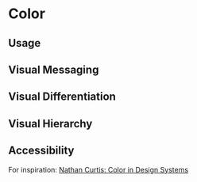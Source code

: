 # Color

## Usage

## Visual Messaging


## Visual Differentiation


## Visual Hierarchy


## Accessibility

For inspiration: [Nathan Curtis: Color in Design Systems](https://medium.com/eightshapes-llc/color-in-design-systems-a1c80f65fa3)
